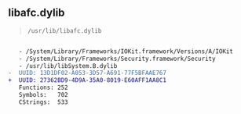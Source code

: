 ## libafc.dylib

> `/usr/lib/libafc.dylib`

```diff

   - /System/Library/Frameworks/IOKit.framework/Versions/A/IOKit
   - /System/Library/Frameworks/Security.framework/Security
   - /usr/lib/libSystem.B.dylib
-  UUID: 13D1DF02-A053-3D57-A691-77F5BFAAE767
+  UUID: 27362BD9-4D9A-35A0-8019-E60AFF1AA8C1
   Functions: 252
   Symbols:   702
   CStrings:  533

```

